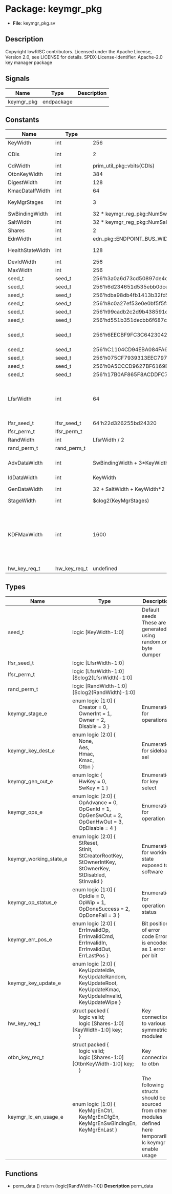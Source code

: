 # Package: keymgr_pkg

- **File**: keymgr_pkg.sv
## Description

Copyright lowRISC contributors.
 Licensed under the Apache License, Version 2.0, see LICENSE for details.
 SPDX-License-Identifier: Apache-2.0
 key manager package
 

## Signals

| Name       | Type       | Description |
| ---------- | ---------- | ----------- |
| keymgr_pkg | endpackage |             |
## Constants

| Name             | Type         | Value                                                                 | Description                                                                                                                                                                                                                                                  |
| ---------------- | ------------ | --------------------------------------------------------------------- | ------------------------------------------------------------------------------------------------------------------------------------------------------------------------------------------------------------------------------------------------------------ |
| KeyWidth         | int          | 256                                                                   |                                                                                                                                                                                                                                                              |
| CDIs             | int          | 2                                                                     | 2 different CDIs, sealing / attestation                                                                                                                                                                                                                      |
| CdiWidth         | int          | prim_util_pkg::vbits(CDIs)                                            |                                                                                                                                                                                                                                                              |
| OtbnKeyWidth     | int          | 384                                                                   |                                                                                                                                                                                                                                                              |
| DigestWidth      | int          | 128                                                                   | uses truncated hash                                                                                                                                                                                                                                          |
| KmacDataIfWidth  | int          | 64                                                                    | KMAC interface data width                                                                                                                                                                                                                                    |
| KeyMgrStages     | int          | 3                                                                     | Number of key manager stages (creator, ownerInt, owner)                                                                                                                                                                                                      |
| SwBindingWidth   | int          | 32 * keymgr_reg_pkg::NumSwBindingReg                                  |                                                                                                                                                                                                                                                              |
| SaltWidth        | int          | 32 * keymgr_reg_pkg::NumSaltReg                                       |                                                                                                                                                                                                                                                              |
| Shares           | int          | 2                                                                     | number of key shares                                                                                                                                                                                                                                         |
| EdnWidth         | int          | edn_pkg::ENDPOINT_BUS_WIDTH                                           |                                                                                                                                                                                                                                                              |
| HealthStateWidth | int          | 128                                                                   | These should be defined in another module's package                                                                                                                                                                                                          |
| DevIdWidth       | int          | 256                                                                   |                                                                                                                                                                                                                                                              |
| MaxWidth         | int          | 256                                                                   |                                                                                                                                                                                                                                                              |
| seed_t           | seed_t       | 256'h3a0a6d73cd50897de4d744bd65ebdb3837ea77087d878651c517c18a5742b2f9 |                                                                                                                                                                                                                                                              |
| seed_t           | seed_t       | 256'h6d234651d535ebb0dce4d82f503096614355fc7b84595e4f67a866177d421df6 |                                                                                                                                                                                                                                                              |
| seed_t           | seed_t       | 256'hdba98db4fb1413b32fd5a4deac3ce546966a4bc2761235643358c8e76083d382 |                                                                                                                                                                                                                                                              |
| seed_t           | seed_t       | 256'h8c0a27ef53e0e0bf5f5f5e26a30a0d0db10761ed802c6d2fd22873209976021e |                                                                                                                                                                                                                                                              |
| seed_t           | seed_t       | 256'h99cadb2c2d9b438591d943a89bc64dbb3bc2abc842eeea5faf74d27f7a7c99b6 |                                                                                                                                                                                                                                                              |
| seed_t           | seed_t       | 256'hd551b351decbb6f687c7f5c845363f12d6411fae812e16b23bc8ae59885a56b1 |                                                                                                                                                                                                                                                              |
| seed_t           | seed_t       | 256'h6EECBF9FC3C64230421DA1EAEC48F871070A3582E71AD4059D5D550784E9B9DE | Target based deriviation seeds These are used during the generation stages for sideload                                                                                                                                                                      |
| seed_t           | seed_t       | 256'hC1104CD94EBA084FA6438188038006489F3DF38771214AE0BBA65CEB9BC2366F |                                                                                                                                                                                                                                                              |
| seed_t           | seed_t       | 256'h075CF7939313EEC797019BD0036D9500374A8FD9121CC8E78E1E3359D5F77C4E |                                                                                                                                                                                                                                                              |
| seed_t           | seed_t       | 256'h0A5CCCD9627BF6169B3A765D3D6D0CD89DBDCB7B6DF8D3C03746D60A0145D3ED |                                                                                                                                                                                                                                                              |
| seed_t           | seed_t       | 256'h17B0AF865F8ACDDFC7580C2B7BC3FB33FC9BB5A4B292216C123ACF99A7861F96 |                                                                                                                                                                                                                                                              |
| LfsrWidth        | int          | 64                                                                    | Default Lfsr configurations These LFSR parameters have been generated with $ util/design/gen-lfsr-seed.py --width 64 --seed 691876113 --prefix ""                                                                                                            |
| lfsr_seed_t      | lfsr_seed_t  | 64'h22d326255bd24320                                                  |                                                                                                                                                                                                                                                              |
| lfsr_perm_t      | lfsr_perm_t  |                                                                       |                                                                                                                                                                                                                                                              |
| RandWidth        | int          | LfsrWidth / 2                                                         | Random permutation                                                                                                                                                                                                                                           |
| rand_perm_t      | rand_perm_t  |                                                                       |                                                                                                                                                                                                                                                              |
| AdvDataWidth     | int          | SwBindingWidth + 3*KeyWidth + DevIdWidth + HealthStateWidth           | Width calculations These are the largest calculations in use across all stages                                                                                                                                                                               |
| IdDataWidth      | int          | KeyWidth                                                              |                                                                                                                                                                                                                                                              |
| GenDataWidth     | int          | 32 + SaltWidth + KeyWidth*2                                           | key version + salt + key ID + constant                                                                                                                                                                                                                       |
| StageWidth       | int          | $clog2(KeyMgrStages)                                                  |                                                                                                                                                                                                                                                              |
| KDFMaxWidth      | int          | 1600                                                                  | Max Payload Width to derivation function see security strength description https://keccak.team/keccak.html The max width here is chosen arbitrarily to ensure we do not get out of hand. Since KMAC is a MAC operation, the data can be as long as we need.  |
| hw_key_req_t     | hw_key_req_t | undefined                                                             |                                                                                                                                                                                                                                                              |
## Types

| Name                   | Type                                                                                                                                                                                                                                                                                                                                                                                               | Description                                                                                                 |
| ---------------------- | -------------------------------------------------------------------------------------------------------------------------------------------------------------------------------------------------------------------------------------------------------------------------------------------------------------------------------------------------------------------------------------------------- | ----------------------------------------------------------------------------------------------------------- |
| seed_t                 | logic [KeyWidth-1:0]                                                                                                                                                                                                                                                                                                                                                                               | Default seeds These are generated using random.org byte dumper                                              |
| lfsr_seed_t            | logic [LfsrWidth-1:0]                                                                                                                                                                                                                                                                                                                                                                              |                                                                                                             |
| lfsr_perm_t            | logic [LfsrWidth-1:0][$clog2(LfsrWidth)-1:0]                                                                                                                                                                                                                                                                                                                                                       |                                                                                                             |
| rand_perm_t            | logic [RandWidth-1:0][$clog2(RandWidth)-1:0]                                                                                                                                                                                                                                                                                                                                                       |                                                                                                             |
| keymgr_stage_e         | enum logic [1:0] {<br><span style="padding-left:20px">     Creator   = 0,<br><span style="padding-left:20px">     OwnerInt  = 1,<br><span style="padding-left:20px">     Owner     = 2,<br><span style="padding-left:20px">     Disable   = 3   }                                                                                                                                                  | Enumeration for operations                                                                                  |
| keymgr_key_dest_e      | enum logic [2:0] {<br><span style="padding-left:20px">     None,<br><span style="padding-left:20px">     Aes,<br><span style="padding-left:20px">     Hmac,<br><span style="padding-left:20px">     Kmac,<br><span style="padding-left:20px">     Otbn   }                                                                                                                                         | Enumeration for sideload sel                                                                                |
| keymgr_gen_out_e       | enum logic {<br><span style="padding-left:20px">     HwKey = 0,<br><span style="padding-left:20px">     SwKey = 1   }                                                                                                                                                                                                                                                                              | Enumeration for key select                                                                                  |
| keymgr_ops_e           | enum logic [2:0] {<br><span style="padding-left:20px">     OpAdvance = 0,<br><span style="padding-left:20px">     OpGenId = 1,<br><span style="padding-left:20px">     OpGenSwOut = 2,<br><span style="padding-left:20px">     OpGenHwOut = 3,<br><span style="padding-left:20px">     OpDisable = 4   }                                                                                           | Enumeration for operation                                                                                   |
| keymgr_working_state_e | enum logic [2:0] {<br><span style="padding-left:20px">     StReset,<br><span style="padding-left:20px">     StInit,<br><span style="padding-left:20px">     StCreatorRootKey,<br><span style="padding-left:20px">     StOwnerIntKey,<br><span style="padding-left:20px">     StOwnerKey,<br><span style="padding-left:20px">     StDisabled,<br><span style="padding-left:20px">     StInvalid   } | Enumeration for working state exposed to software                                                           |
| keymgr_op_status_e     | enum logic [1:0] {<br><span style="padding-left:20px">     OpIdle = 0,<br><span style="padding-left:20px">     OpWip = 1,<br><span style="padding-left:20px">     OpDoneSuccess = 2,<br><span style="padding-left:20px">     OpDoneFail = 3   }                                                                                                                                                    | Enumeration for operation status                                                                            |
| keymgr_err_pos_e       | enum logic [2:0] {<br><span style="padding-left:20px">     ErrInvalidOp,<br><span style="padding-left:20px">     ErrInvalidCmd,<br><span style="padding-left:20px">     ErrInvalidIn,<br><span style="padding-left:20px">     ErrInvalidOut,<br><span style="padding-left:20px">     ErrLastPos   }                                                                                                | Bit position of error code Error is encoded as 1 error per bit                                              |
| keymgr_key_update_e    | enum logic [2:0] {<br><span style="padding-left:20px">     KeyUpdateIdle,<br><span style="padding-left:20px">     KeyUpdateRandom,<br><span style="padding-left:20px">     KeyUpdateRoot,<br><span style="padding-left:20px">     KeyUpdateKmac,<br><span style="padding-left:20px">     KeyUpdateInvalid,<br><span style="padding-left:20px">     KeyUpdateWipe   }                               |                                                                                                             |
| hw_key_req_t           | struct packed {<br><span style="padding-left:20px">     logic valid;<br><span style="padding-left:20px">     logic [Shares-1:0][KeyWidth-1:0] key;<br><span style="padding-left:20px">   }                                                                                                                                                                                                         | Key connection to various symmetric modules                                                                 |
| otbn_key_req_t         | struct packed {<br><span style="padding-left:20px">     logic valid;<br><span style="padding-left:20px">     logic [Shares-1:0][OtbnKeyWidth-1:0] key;<br><span style="padding-left:20px">   }                                                                                                                                                                                                     | Key connection to otbn                                                                                      |
| keymgr_lc_en_usage_e   | enum logic [1:0] {<br><span style="padding-left:20px">     KeyMgrEnCtrl,<br><span style="padding-left:20px">     KeyMgrEnCfgEn,<br><span style="padding-left:20px">     KeyMgrEnSwBindingEn,<br><span style="padding-left:20px">     KeyMgrEnLast   }                                                                                                                                              | The following structs should be sourced from other modules defined here temporarily lc keymgr enable usage  |
## Functions
- perm_data <font id="function_arguments">()</font> <font id="function_return">return (logic[RandWidth-1:0])</font>
**Description**
perm_data


